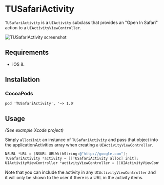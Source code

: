 # TUSafariActivity

`TUSafariActivity` is a `UIActivity` subclass that provides an "Open In Safari" action to a `UIActivityViewController`.

![TUSafariActivity screenshot](http://cl.ly/image/2i0n0H3f2g1X/TUSafariActivity.png "TUSafariActivity screenshot")

## Requirements

- iOS 8.

## Installation

### CocoaPods

    pod 'TUSafariActivity', '~> 1.0'
## Usage

*(See example Xcode project)*

Simply `alloc`/`init` an instance of `TUSafariActivity` and pass that object into the applicationActivities array when creating a `UIActivityViewController`.

```objectivec
NSURL *URL = [NSURL URLWithString:@"http://google.com"];
TUSafariActivity *activity = [[TUSafariActivity alloc] init];
UIActivityViewController *activityViewController = [[UIActivityViewController alloc] initWithActivityItems:@[URL] applicationActivities:@[activity]];
```

Note that you can include the activity in any `UIActivityViewController` and it will only be shown to the user if there is a URL in the activity items.